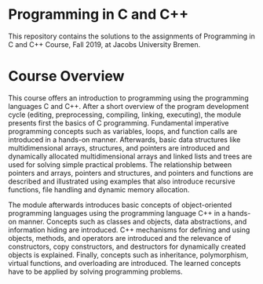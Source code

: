 # Programming in C and C++
This repository contains the solutions to the assignments of Programming in C and C++ Course, Fall 2019, at Jacobs University Bremen.

# Course Overview
This course offers an introduction to programming using the programming languages C and C++. After a short overview of the program development cycle (editing, preprocessing, compiling, linking, executing), the module presents first the basics of C programming. Fundamental imperative programming concepts such as variables, loops, and function calls are introduced in a hands-on manner. Afterwards, basic data structures like multidimensional arrays, structures, and pointers are introduced and dynamically allocated multidimensional arrays and linked lists and trees are used for solving simple practical problems. The relationship between pointers and arrays, pointers and structures, and pointers and functions are described and illustrated using examples that also introduce recursive functions, file handling and dynamic memory allocation.

The module afterwards introduces basic concepts of object-oriented programming languages using the programming language C++ in a hands-on manner. Concepts such as classes and objects, data abstractions, and information hiding are introduced. C++ mechanisms for defining and using objects, methods, and operators are introduced and the relevance of constructors, copy constructors, and destructors for dynamically created objects is explained. Finally, concepts such as inheritance, polymorphism, virtual functions, and overloading are introduced. The learned concepts have to be applied by solving programming problems.
